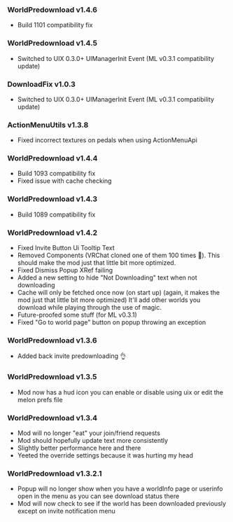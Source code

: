 ### WorldPredownload v1.4.6
- Build 1101 compatibility fix

### WorldPredownload v1.4.5
- Switched to UIX 0.3.0+ UIManagerInit Event (ML v0.3.1 compatibility update)

### DownloadFix v1.0.3
- Switched to UIX 0.3.0+ UIManagerInit Event (ML v0.3.1 compatibility update)

### ActionMenuUtils v1.3.8
- Fixed incorrect textures on pedals when using ActionMenuApi

### WorldPredownload v1.4.4
- Build 1093 compatibility fix
- Fixed issue with cache checking

### WorldPredownload v1.4.3
- Build 1089 compatibility fix

### WorldPredownload v1.4.2

- Fixed Invite Button Ui Tooltip Text
- Removed Components (VRChat cloned one of them 100 times 👀). This should make the mod just that little bit more optimized.
- Fixed Dismiss Popup XRef failing
- Added a new setting to hide "Not Downloading" text when not downloading
- Cache will only be fetched once now (on start up) (again, it makes the mod just that little bit more optimized) It'll add other worlds you download while playing through the use of magic.
- Future-proofed some stuff (for ML v0.3.1)
- Fixed "Go to world page" button on popup throwing an exception

### WorldPredownload v1.3.6 

- Added back invite predownloading 👌

### WorldPredownload v1.3.5

- Mod now has a hud icon you can enable or disable using uix or edit the melon prefs file

### WorldPredownload v1.3.4

- Mod will no longer "eat" your join/friend requests
- Mod should hopefully update text more consistently
- Slightly better performance here and there
- Yeeted the override settings because it was hurting my head 

### WorldPredownload v1.3.2.1 

- Popup will no longer show when you have a worldInfo page or userinfo open in the menu as you can see download status there 
- Mod will now check to see if the world has been downloaded previously except on invite notification menu 
